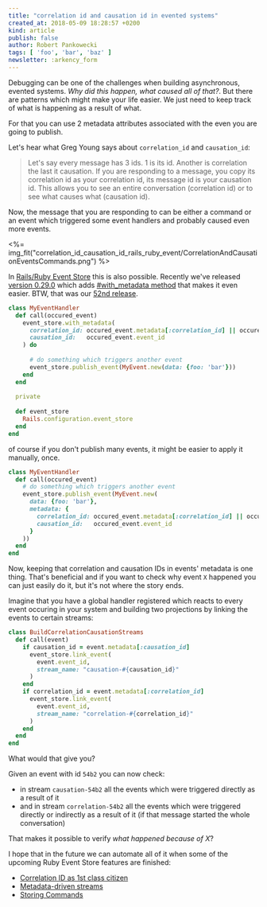 ```yaml
---
title: "correlation id and causation id in evented systems"
created_at: 2018-05-09 18:28:57 +0200
kind: article
publish: false
author: Robert Pankowecki
tags: [ 'foo', 'bar', 'baz' ]
newsletter: :arkency_form
---
```


Debugging can be one of the challenges when building asynchronous, evented systems. _Why did this happen, what caused all of that?_. But there are patterns which might make your life easier. We just need to keep track of what is happening as a result of what.  

<!-- more -->

For that you can use 2 metadata attributes associated with the even you are going to publish.

Let's hear what Greg Young says about `correlation_id` and `causation_id`:

> Let's say every message has 3 ids. 1 is its id. Another is correlation the last it causation. 
> If you are responding to a message, you copy its correlation id as your correlation id, its message id is your causation id. 
> This allows you to see an entire conversation (correlation id) or to see what causes what (causation id).

Now, the message that you are responding to can be either a command or an event which triggered some event handlers and probably caused even more events.

<%= img_fit("correlation_id_causation_id_rails_ruby_event/CorrelationAndCausationEventsCommands.png") %>

In [Rails/Ruby Event Store](https://railseventstore.org/) this is also possible. Recently we've released [version 0.29.0](https://github.com/RailsEventStore/rails_event_store/releases/tag/v0.29.0) which adds [#with_metadata method](http://railseventstore.org/docs/request_metadata/#passing-your-own-metadata-using-with_metadata-method) that makes it even easier. BTW, that was our [52nd release](https://github.com/RailsEventStore/rails_event_store/releases).

```ruby
class MyEventHandler
  def call(occured_event)
    event_store.with_metadata(
      correlation_id: occured_event.metadata[:correlation_id] || occured_event.event_id,
      causation_id:   occured_event.event_id
    ) do
    
      # do something which triggers another event
      event_store.publish_event(MyEvent.new(data: {foo: 'bar'}))   
    end
  end
  
  private
  
  def event_store
    Rails.configuration.event_store
  end
end
```

of course if you don't publish many events, it might be easier to apply it manually, once.

```ruby
class MyEventHandler
  def call(occured_event)
    # do something which triggers another event
    event_store.publish_event(MyEvent.new(
      data: {foo: 'bar'},
      metadata: {
        correlation_id: occured_event.metadata[:correlation_id] || occured_event.event_id,
        causation_id:   occured_event.event_id
      }
    ))   
  end
end
```

Now, keeping that correlation and causation IDs in events' metadata is one thing. That's beneficial and if you want to check why event `X` happened you can just easily do it, but it's not where the story ends.

Imagine that you have a global handler registered which reacts to every event occuring in your system and building two projections by linking the events to certain streams:

```ruby
class BuildCorrelationCausationStreams
  def call(event)
    if causation_id = event.metadata[:causation_id]
      event_store.link_event(
        event.event_id,
        stream_name: "causation-#{causation_id}"
      )
    end
    if correlation_id = event.metadata[:correlation_id]
      event_store.link_event(
        event.event_id, 
        stream_name: "correlation-#{correlation_id}"
      )
    end
  end
end
```

What would that give you?

Given an event with id `54b2` you can now check:

* in stream `causation-54b2` all the events which were triggered directly as a result of it
* and in stream `correlation-54b2` all the events which were triggered directly or indirectly as a result of it (if that message started the whole conversation)

That makes it possible to verify _what happened because of X_?

I hope that in the future we can automate all of it when some of the upcoming Ruby Event Store features are finished:

* [Correlation ID as 1st class citizen](https://github.com/RailsEventStore/rails_event_store/issues/346)
* [Metadata-driven streams](https://github.com/RailsEventStore/rails_event_store/issues/221)
* [Storing Commands](https://github.com/RailsEventStore/rails_event_store/issues/340)

